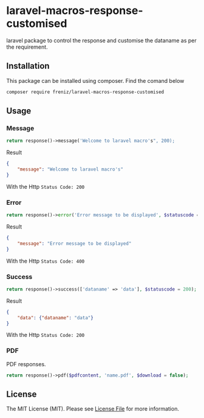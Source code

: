 # laravel-macros-response-customised


laravel package to control the response and customise the dataname as per the requirement. 

## Installation

This package can be installed using composer. Find the comand below

``` bash
composer require freniz/laravel-macros-response-customised
```

## Usage

### Message
``` php
return response()->message('Welcome to laravel macro's", 200);
```

Result

``` json
{
    "message": "Welcome to laravel macro's"
}
```
With the Http `Status Code: 200`

### Error
``` php
return response()->error('Error message to be displayed', $statuscode = 400);
```

Result

``` json
{
    "message": "Error message to be displayed"
}
```
With the Http `Status Code: 400`

### Success
``` php
return response()->success(['dataname' => 'data'], $statuscode = 200);
```

Result

``` json
{
    "data": {"dataname": "data"}
}
```
With the Http `Status Code: 200`

### PDF

PDF responses.

``` php
return response()->pdf($pdfcontent, 'name.pdf', $download = false);
```



## License

The MIT License (MIT). Please see [License File](LICENSE.md) for more information.
